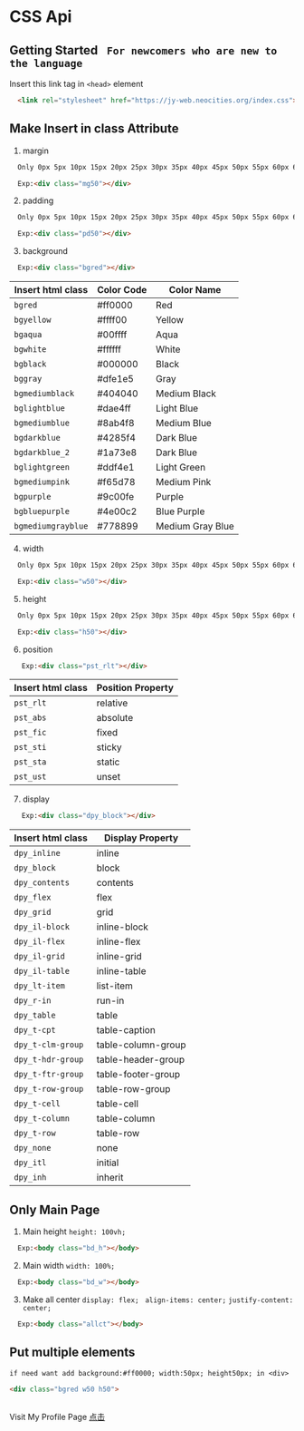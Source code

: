 # CSS Api

## Getting Started ``` For newcomers who are new to the language```

Insert this link tag in `<head>` element

```html
  <link rel="stylesheet" href="https://jy-web.neocities.org/index.css">
```


## Make Insert in class Attribute
  1. margin
  ```txt
    Only 0px 5px 10px 15px 20px 25px 30px 35px 40px 45px 50px 55px 60px 65px 70px 75px 80px 85px 90px 95px 100px 
  ```
  ```html
    Exp:<div class="mg50"></div>
  ```
  2. padding
  ```txt
    Only 0px 5px 10px 15px 20px 25px 30px 35px 40px 45px 50px 55px 60px 65px 70px 75px 80px 85px 90px 95px 100px 
  ```
  ```html
    Exp:<div class="pd50"></div>
  ```
  3. background
  ```html
    Exp:<div class="bgred"></div>
  ```
| Insert html class   | Color Code | Color Name                                                                                                                                 
| ------------------- | ---------- | ----------|
| `bgred` | #ff0000 | Red |
| `bgyellow` | #ffff00 | Yellow |
| `bgaqua` | #00ffff | Aqua |
| `bgwhite` | #ffffff | White |
| `bgblack` | #000000 | Black |
| `bggray` | #dfe1e5 | Gray |
| `bgmediumblack` | #404040 | Medium Black |
| `bglightblue` | #dae4ff | Light Blue |
| `bgmediumblue` | #8ab4f8 | Medium Blue |
| `bgdarkblue` | #4285f4 | Dark Blue |
| `bgdarkblue_2` | #1a73e8 | Dark Blue |
| `bglightgreen` | #ddf4e1 | Light Green |
| `bgmediumpink` | #f65d78 | Medium Pink |
| `bgpurple` | #9c00fe | Purple |
| `bgbluepurple` | #4e00c2 | Blue Purple |
| `bgmediumgrayblue` | #778899 | Medium Gray Blue |

4. width
  ```txt
    Only 0px 5px 10px 15px 20px 25px 30px 35px 40px 45px 50px 55px 60px 65px 70px 75px 80px 85px 90px 95px 100px 
  ```
  ```html
    Exp:<div class="w50"></div>
  ```
5. height
```txt
  Only 0px 5px 10px 15px 20px 25px 30px 35px 40px 45px 50px 55px 60px 65px 70px 75px 80px 85px 90px 95px 100px 
```
```html
  Exp:<div class="h50"></div>
```
6. position
 ```html
    Exp:<div class="pst_rlt"></div>
 ```
| Insert html class   | Position Property |                                                                                                                            
| ------------------- | ---------- |
| `pst_rlt` | relative |
| `pst_abs` | absolute |
| `pst_fic` | fixed |
| `pst_sti` | sticky |
| `pst_sta` | static |
| `pst_ust` | unset |

7. display
 ```html
    Exp:<div class="dpy_block"></div>
 ```
| Insert html class   | Display Property |                                                                                                                            
| ------------------- | ---------- |
| `dpy_inline` | inline |
| `dpy_block` | block |
| `dpy_contents` | contents |
| `dpy_flex` | flex |
| `dpy_grid` | grid |
| `dpy_il-block` | inline-block |
| `dpy_il-flex` | inline-flex |
| `dpy_il-grid` | inline-grid |
| `dpy_il-table` | inline-table |
| `dpy_lt-item` | list-item |
| `dpy_r-in` | run-in |
| `dpy_table` | table |
| `dpy_t-cpt` | table-caption |
| `dpy_t-clm-group` | table-column-group |
| `dpy_t-hdr-group` | table-header-group |
| `dpy_t-ftr-group` | table-footer-group |
| `dpy_t-row-group` | table-row-group |
| `dpy_t-cell` | table-cell |
| `dpy_t-column` | table-column |
| `dpy_t-row` | table-row |
| `dpy_none` | none |
| `dpy_itl` | initial |
| `dpy_inh` | inherit |
 

## Only Main Page
1. Main height
  `height: 100vh;`
```html
  Exp:<body class="bd_h"></body>
```
2. Main width
  `width: 100%;`
```html
  Exp:<body class="bd_w"></body>
```
3. Make all center
  `display: flex;`
  ` align-items: center;`
  `justify-content: center;` 
```html
  Exp:<body class="allct"></body>
```
## Put multiple elements
```txt
if need want add background:#ff0000; width:50px; height50px; in <div>
```
```html
<div class="bgred w50 h50">
```
##
Visit My Profile Page [点击](https://github.com/MASTER0811)





